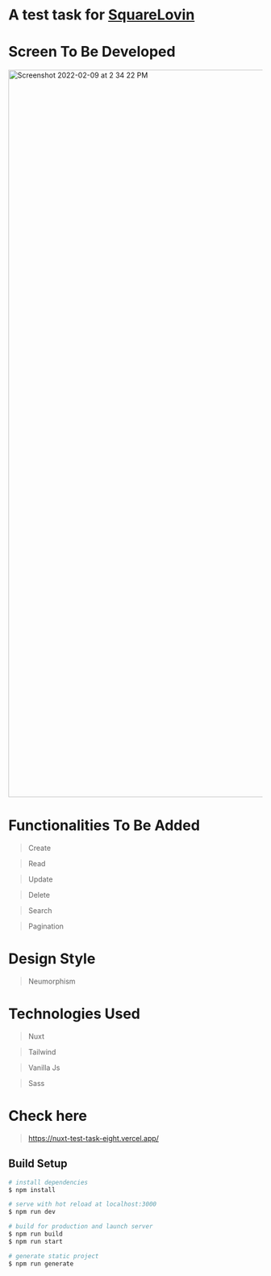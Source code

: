 # A test task for [SquareLovin](https://www.squarelovin.com)

# Screen To Be Developed

<img width="1440" alt="Screenshot 2022-02-09 at 2 34 22 PM" src="https://user-images.githubusercontent.com/36547363/153161806-908cdd69-919d-4147-b389-1398f8913101.png">

# Functionalities To Be Added

> Create

> Read

> Update

> Delete

> Search

> Pagination

# Design Style

> Neumorphism

# Technologies Used

> Nuxt

> Tailwind

> Vanilla Js

> Sass

# Check here

> https://nuxt-test-task-eight.vercel.app/

## Build Setup

```bash
# install dependencies
$ npm install

# serve with hot reload at localhost:3000
$ npm run dev

# build for production and launch server
$ npm run build
$ npm run start

# generate static project
$ npm run generate
```
